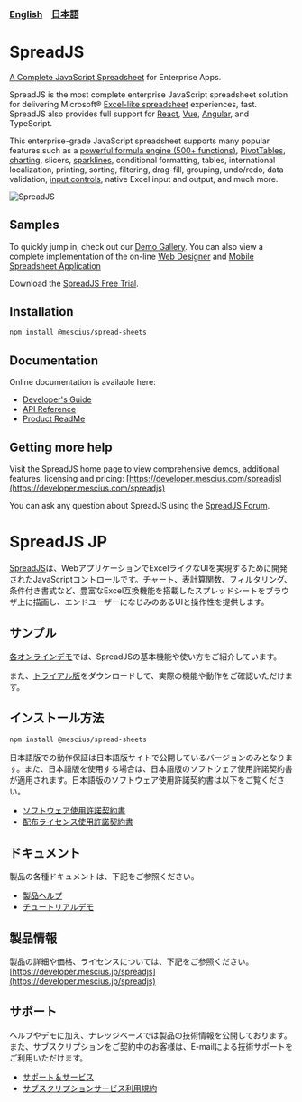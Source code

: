 ### [English](#spreadjs) &nbsp;&nbsp;&nbsp;[日本語](#spreadjs-jp) 
# SpreadJS
[A Complete JavaScript Spreadsheet](https://developer.mescius.com/spreadjs?utm_source=NPM&utm_medium=SP&utm_campaign=SpreadJS-NPM-Main-Listing) for Enterprise Apps.

SpreadJS is the most complete enterprise JavaScript spreadsheet solution for delivering Microsoft® [Excel-like spreadsheet](https://developer.mescius.com/spreadjs/javascript-excel-features?utm_source=NPM&utm_medium=SP&utm_campaign=SpreadJS-NPM-Main-Listing) experiences, fast. SpreadJS also provides full support for [React](https://developer.mescius.com/spreadjs/react-spreadsheet-components?utm_source=NPM&utm_medium=SP&utm_campaign=SpreadJS-NPM-Main-Listing), [Vue](https://developer.mescius.com/spreadjs/vue-spreadsheet-components?utm_source=NPM&utm_medium=SP&utm_campaign=SpreadJS-NPM-Main-Listing), [Angular](https://developer.mescius.com/spreadjs/angular-spreadsheet-components?utm_source=NPM&utm_medium=SP&utm_campaign=SpreadJS-NPM-Main-Listing), and TypeScript.
 
This enterprise-grade JavaScript spreadsheet supports many popular features such as a [powerful formula engine (500+ functions)](https://developer.mescius.com/spreadjs/javascript-excel-calculations?utm_source=NPM&utm_medium=SP&utm_campaign=SpreadJS-NPM-Main-Listing), [PivotTables](https://developer.mescius.com/spreadjs/javascript-excel-spreadsheet-pivot-table?utm_source=NPM&utm_medium=SP&utm_campaign=SpreadJS-NPM-Main-Listing), [charting](https://developer.mescius.com/spreadjs/javascript-chart-components?utm_source=NPM&utm_medium=SP&utm_campaign=SpreadJS-NPM-Main-Listing), slicers, [sparklines](https://developer.mescius.com/spreadjs/javascript-sparkline-charts?utm_source=NPM&utm_medium=SP&utm_campaign=SpreadJS-NPM-Main-Listing), conditional formatting, tables, international localization, printing, sorting, filtering, drag-fill, grouping, undo/redo, data validation, [input controls](https://developer.mescius.com/spreadjs/javascript-spreadsheet-cell-types?utm_source=NPM&utm_medium=SP&utm_campaign=SpreadJS-NPM-Main-Listing), native Excel input and output, and much more.


![SpreadJS](https://grapecitycontentcdn.azureedge.net/external/spread/npm/SJS-npmjs-Global-5-01.png)
## Samples

To quickly jump in, check out our [Demo Gallery](https://developer.mescius.com/spreadjs/demos/).
You can also view a complete implementation of the on-line [Web Designer](https://developer.mescius.com/spreadjs/designer/) and [Mobile Spreadsheet Application](https://developer.mescius.com/spreadjs/spreadsheet/)

Download the [SpreadJS Free Trial](https://developer.mescius.com/spreadjs/download).

## Installation
```sh
npm install @mescius/spread-sheets
```

## Documentation
Online documentation is available here:
- [Developer's Guide](https://developer.mescius.com/spreadjs/docs/overview)
- [API Reference](https://developer.mescius.com/spreadjs/api)
- [Product ReadMe](https://developer.mescius.com/spreadjs/docs/rnotes)

## Getting more help
Visit the SpreadJS home page to view comprehensive demos, additional features, licensing and pricing:
[https://developer.mescius.com/spreadjs](https://developer.mescius.com/spreadjs)

You can ask any question about SpreadJS using the [SpreadJS Forum](https://developer.mescius.com/forums/spreadjs).

# SpreadJS JP
[SpreadJS](https://developer.mescius.jp/spreadjs)は、WebアプリケーションでExcelライクなUIを実現するために開発されたJavaScriptコントロールです。チャート、表計算関数、フィルタリング、条件付き書式など、豊富なExcel互換機能を搭載したスプレッドシートをブラウザ上に描画し、エンドユーザーになじみのあるUIと操作性を提供します。

## サンプル
[各オンラインデモ](https://developer.mescius.jp/spreadjs#demo)では、SpreadJSの基本機能や使い方をご紹介しています。

また、[トライアル版](https://developer.mescius.jp/download#javascript)をダウンロードして、実際の機能や動作をご確認いただけます。

## インストール方法
```sh
npm install @mescius/spread-sheets
```
日本語版での動作保証は日本語版サイトで公開しているバージョンのみとなります。また、日本語版を使用する場合は、日本語版のソフトウェア使用許諾契約書が適用されます。日本語版のソフトウェア使用許諾契約書は以下をご覧ください。
- [ソフトウェア使用許諾契約書](https://docs.mescius.jp/license/spread/spread-js-developmentlicense.pdf)
- [配布ライセンス使用許諾契約書](https://docs.mescius.jp/license/spread/spread-js-distributionlicense.pdf)

## ドキュメント
製品の各種ドキュメントは、下記をご参照ください。
- [製品ヘルプ](https://demo.mescius.jp/spreadjs/docs/overview)
- [チュートリアルデモ](https://demo.mescius.jp/spreadjs/demos/)

## 製品情報
製品の詳細や価格、ライセンスについては、下記をご参照ください。  
[https://developer.mescius.jp/spreadjs](https://developer.mescius.jp/spreadjs)

## サポート
ヘルプやデモに加え、ナレッジベースでは製品の技術情報を公開しております。また、サブスクリプションをご契約中のお客様は、E-mailによる技術サポートをご利用いただけます。
- [サポート＆サービス](https://developer.mescius.jp/support)
- [サブスクリプションサービス利用規約](https://docs.mescius.jp/license/spread/spread-js-subscriptionservice.pdf)
